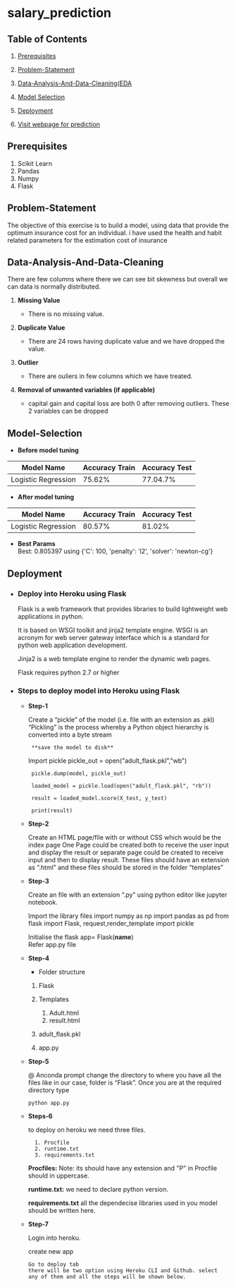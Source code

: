 # salary_prediction
## Table of Contents  
1. [Prerequisites](prerequisites)
1. [Problem-Statement](#problem-statement) 

1. [Data-Analysis-And-Data-Cleaning(EDA](#data-analysis-and-data-cleaning)

1. [Model Selection](#model-selection)

1. [Deployment](#deployment)
1. [Visit webpage for prediction](https://salary-prediction-saksham.herokuapp.com/)


 

<!-- <a name="header"/> -->
## Prerequisites
1. Scikit Learn
1. Pandas
1. Numpy
1. Flask

## Problem-Statement  

The objective of this exercise is to build a model, using data that provide the 
optimum insurance cost for an individual. i have used the health and habit related parameters for 
the estimation cost of insurance

## Data-Analysis-And-Data-Cleaning

There are few columns where there we can see bit skewness but overall we can data is normally distributed.

1. **Missing Value**
    * There is no missing value.

1. **Duplicate Value**
    * There are 24 rows having duplicate value and we have dropped the value.

1. **Outlier**
   * There are ouliers in few columns which we have treated.  
  
  1. **Removal of unwanted variables (if applicable)**
    
     * capital gain and capital loss are both 0 after removing outliers. These 2 variables can be dropped


## Model-Selection
* **Before model tuning**  

| Model Name                | Accuracy Train| Accuracy Test|
| -------------             |:------------- |--------------|
| Logistic Regression        | 75.62%         | 77.04.7%        |


* **After model tuning**  

| Model Name                | Accuracy Train| Accuracy Test|
| -------------             |:------------- |--------------|
| Logistic Regression        | 80.57%         | 81.02%      

* **Best Params**  
Best: 0.805397 using {'C': 100, 'penalty': 'l2', 'solver': 'newton-cg'}


## Deployment
  * ### **Deploy into Heroku using Flask**
     
    Flask is a web framework that provides libraries to build
lightweight web applications in python.
  
    It is based on WSGI toolkit and jinja2 template engine.
WSGI is an acronym for web server gateway interface which is a standard for
python web application development.
  
    Jinja2 is a web template engine to render the dynamic web pages.
  
    Flask requires python 2.7 or higher  
      
   * ### **Steps to deploy model into Heroku using Flask**
     
     * **Step-1**
       
       Create a “pickle” of the model (i.e. file with an extension as .pkl)
       “Pickling” is the process whereby a Python object hierarchy is converted into a byte stream
  
            **save the model to disk**
  
         Import pickle
         pickle_out = open("adult_flask.pkl","wb")  

            pickle.dump(model, pickle_out)  

            loaded_model = pickle.load(open("adult_flask.pkl", "rb"))  

            result = loaded_model.score(X_test, y_test)
  
            print(result)  


      * **Step-2**
          
          Create an HTML page/file with or without CSS which would
be the index page
One Page could be created both to receive the user input and display the result or
separate page could be created to receive input and then to display result.
These files should have an extension as “.html” and these files should be stored
in the folder “templates”

     * **Step-3**  

       Create an file with an extension “.py” using python editor like
jupyter notebook.

        Import the library files
import numpy as np
import pandas as pd
from flask import Flask, request,render_template
import pickle  

        Initialise the flask
        app= Flask(__name__)  
        Refer app.py file

     * **Step-4**  
        * Folder structure
        1. Flask
        1. Templates  

            1. Adult.html
            1. result.html
        1. adult_flask.pkl
        1. app.py  

      
      * **Step-5**
        
        @ Anconda prompt change the directory to where you have all the files like in our case,
    folder is “Flask”. Once you are at the required directory type   
      
            python app.py   
  

      
      * **Steps-6**
  
        to deploy on heroku we need three files.
              
              1. Procfile
              2. runtime.txt
              3. requirements.txt 
    
        **Procfiles:**
      Note: its should have any extension and "P" in Procfile should in uppercase.
        
        **runtime.txt:**
      we need to declare python version.

        **requirements.txt**
    all the dependecise libraries used in you model should be written here.


      
      * **Step-7**
  
        Login into heroku.
          
          create new app
            
            Go to deploy tab
            there will be two option using Heroku CLI and Github. select any of them and all the steps will be shown below. 
